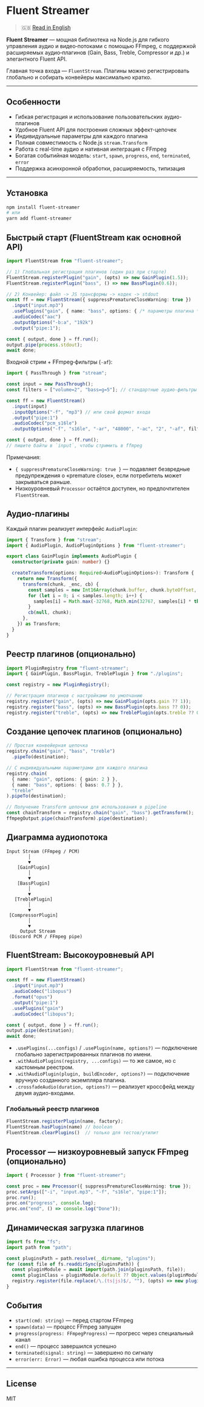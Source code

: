 # Fluent Streamer

> 🇬🇧 [Read in English](/README.md)

**Fluent Streamer** — мощная библиотека на Node.js для гибкого управления аудио и видео‑потоками с помощью FFmpeg, с поддержкой расширяемых аудио‑плагинов (Gain, Bass, Treble, Compressor и др.) и элегантного Fluent API.

Главная точка входа — `FluentStream`. Плагины можно регистрировать глобально и собирать конвейеры максимально кратко.

---

## Особенности

- Гибкая регистрация и использование пользовательских аудио-плагинов
- Удобное Fluent API для построения сложных эффект-цепочек
- Индивидуальные параметры для каждого плагина
- Полная совместимость с Node.js `stream.Transform`
- Работа с real-time аудио и нативная интеграция с FFmpeg
- Богатая событийная модель: `start`, `spawn`, `progress`, `end`, `terminated`, `error`
- Поддержка асинхронной обработки, расширяемость, типизация

---

## Установка

```bash
npm install fluent-streamer
# или
yarn add fluent-streamer
```

## Быстрый старт (FluentStream как основной API)

```ts
import FluentStream from "fluent-streamer";

// 1) Глобальная регистрация плагинов (один раз при старте)
FluentStream.registerPlugin("gain", (opts) => new GainPlugin(1.5));
FluentStream.registerPlugin("bass", () => new BassPlugin(0.6));

// 2) Конвейер: файл -> JS трансформы -> кодек -> stdout
const ff = new FluentStream({ suppressPrematureCloseWarning: true })
  .input("input.mp3")
  .usePlugins("gain", { name: "bass", options: { /* параметры плагина */ } })
  .audioCodec("aac")
  .outputOptions("-b:a", "192k")
  .output("pipe:1");

const { output, done } = ff.run();
output.pipe(process.stdout);
await done;
```

Входной стрим + FFmpeg‑фильтры (`-af`):

```ts
import { PassThrough } from "stream";

const input = new PassThrough();
const filters = ["volume=2", "bass=g=5"]; // стандартные аудио‑фильтры FFmpeg

const ff = new FluentStream()
  .input(input)
  .inputOptions("-f", "mp3") // или свой формат входа
  .output("pipe:1")
  .audioCodec("pcm_s16le")
  .outputOptions("-f", "s16le", "-ar", "48000", "-ac", "2", "-af", filters.join(","));

const { output, done } = ff.run();
// пишите байты в `input`, чтобы стримить в ffmpeg
```

Примечания:
- `{ suppressPrematureCloseWarning: true }` — подавляет безвредные предупреждения о «premature close», если потребитель может закрываться раньше.
- Низкоуровневый `Processor` остаётся доступен, но предпочтителен `FluentStream`.

## Аудио‑плагины

Каждый плагин реализует интерфейс `AudioPlugin`:

```ts
import { Transform } from "stream";
import { AudioPlugin, AudioPluginOptions } from "fluent-streamer";

export class GainPlugin implements AudioPlugin {
  constructor(private gain: number) {}

  createTransform(options: Required<AudioPluginOptions>): Transform {
    return new Transform({
      transform(chunk, _enc, cb) {
        const samples = new Int16Array(chunk.buffer, chunk.byteOffset, chunk.length / 2);
        for (let i = 0; i < samples.length; i++) {
          samples[i] = Math.max(-32768, Math.min(32767, samples[i] * this.gain));
        }
        cb(null, chunk);
      },
    }) as Transform;
  }
}
```

## Реестр плагинов (опционально)

```ts
import PluginRegistry from "fluent-streamer";
import { GainPlugin, BassPlugin, TreblePlugin } from "./plugins";

const registry = new PluginRegistry();

// Регистрация плагинов с настройками по умолчанию
registry.register("gain", (opts) => new GainPlugin(opts.gain ?? 1));
registry.register("bass", (opts) => new BassPlugin(opts.bass ?? 0));
registry.register("treble", (opts) => new TreblePlugin(opts.treble ?? 0));
```

## Создание цепочек плагинов (опционально)

```ts
// Простая конвейерная цепочка
registry.chain("gain", "bass", "treble")
  .pipeTo(destination);

// С индивидуальными параметрами для каждого плагина
registry.chain(
  { name: "gain", options: { gain: 2 } },
  { name: "bass", options: { bass: 0.7 } },
  "treble"
).pipeTo(destination);

// Получение Transform цепочки для использования в pipeline
const chainTransform = registry.chain("gain", "bass").getTransform();
ffmpegOutput.pipe(chainTransform).pipe(destination);
```

## Диаграмма аудиопотока

```plaintext
Input Stream (FFmpeg / PCM)
        │
        ▼
    [GainPlugin]
        │
        ▼
    [BassPlugin]
        │
        ▼
   [TreblePlugin]
        │
        ▼
 [CompressorPlugin]
        │
        ▼
     Output Stream
 (Discord PCM / FFmpeg pipe)
```

## FluentStream: Высокоуровневый API

```ts
import FluentStream from "fluent-streamer";

const ff = new FluentStream()
  .input("input.mp3")
  .audioCodec("libopus")
  .format("opus")
  .output("pipe:1")
  .usePlugins("gain")
  .audioCodec("libopus");

const { output, done } = ff.run();
output.pipe(destination);
await done;
```

- `.usePlugins(...configs)` / `.usePlugin(name, options?)` — подключение глобально зарегистрированных плагинов по имени.
- `.withAudioPlugins(registry, ...configs)` — то же самое, но с кастомным реестром.
- `.withAudioPlugin(plugin, buildEncoder, options?)` — подключение вручную созданного экземпляра плагина.
- `.crossfadeAudio(duration, options?)` — реализует кроссфейд между двумя аудио-входами.

### Глобальный реестр плагинов

```ts
FluentStream.registerPlugin(name, factory);
FluentStream.hasPlugin(name) // boolean
FluentStream.clearPlugins()  // только для тестов/утилит
```

## Processor — низкоуровневый запуск FFmpeg (опционально)

```ts
import { Processor } from "fluent-streamer";

const proc = new Processor({ suppressPrematureCloseWarning: true });
proc.setArgs(["-i", "input.mp3", "-f", "s16le", "pipe:1"]);
proc.run();
proc.on("progress", console.log);
proc.on("end", () => console.log("Done"));
```

## Динамическая загрузка плагинов

```ts
import fs from "fs";
import path from "path";

const pluginsPath = path.resolve(__dirname, "plugins");
for (const file of fs.readdirSync(pluginsPath)) {
  const pluginModule = await import(path.join(pluginsPath, file));
  const pluginClass = pluginModule.default ?? Object.values(pluginModule)[0];
  registry.register(file.replace(/\.(ts|js)$/, ""), (opts) => new pluginClass(opts));
}
```

## События

- `start(cmd: string)` — перед стартом FFmpeg  
- `spawn(data)` — процесс FFmpeg запущен  
- `progress(progress: FFmpegProgress)` — прогресс через специальный канал  
- `end()` — процесс завершился успешно  
- `terminated(signal: string)` — завершено по сигналу  
- `error(err: Error)` — любая ошибка процесса или потока  

---

## License

MIT